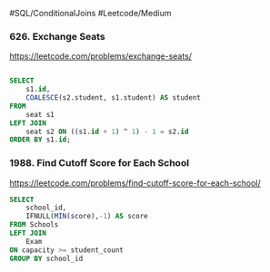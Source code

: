 #SQL/ConditionalJoins #Leetcode/Medium 
### 626. Exchange Seats
https://leetcode.com/problems/exchange-seats/

```sql

SELECT
    s1.id, 
    COALESCE(s2.student, s1.student) AS student
FROM
    seat s1
LEFT JOIN
	seat s2 ON ((s1.id + 1) ^ 1) - 1 = s2.id
ORDER BY s1.id;
```

### 1988. Find Cutoff Score for Each School
https://leetcode.com/problems/find-cutoff-score-for-each-school/

```sql
SELECT
    school_id,
    IFNULL(MIN(score),-1) AS score
FROM Schools
LEFT JOIN 
	Exam
ON capacity >= student_count
GROUP BY school_id
```